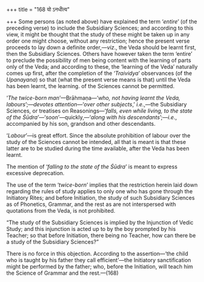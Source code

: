 +++
title = "168 यो ऽनधीत्य"

+++
Some persons (as noted above) have explained the term ‘*entire*’ (of the
preceding verse) to include the Subsidiary Sciences; and according to
this view, it might be thought that the study of these might be taken up
in any order one might choose, without any restriction; hence the
present verse proceeds to lay down a definite order,—*viz*., the Veda
should be learnt first, then the Subsidiary Sciences. Others have
however taken the term ‘entire’ to preclude the possibility of men being
content with the learning of parts only of the Veda; and according to
these, the ‘learning of the Veda’ naturally comes up first, after the
completion of the ‘*Traividya*’ observances (of the *Upanayana*) so that
(what the present verse means is that) until the Veda has been learnt,
the learning. of the Sciences cannot be permitted.

‘*The twice-born man*’—Brāhmaṇa—‘*who, not having learnt the Veda,
labours*’;—*devotes attention*—‘*over* *other subjects*,’ *i.e*.,—the
Subsidiary Sciences, or treatises on Reasonings—‘*falls, even while
living, to the state of the Śūdra*’—‘*soon*’—quickly,—‘*along with his
descendants*’;—*i.e*., accompanied by his son, grandson and other
descendants.

‘*Labour*’—is great effort. Since the absolute prohibition of labour
over the study of the Sciences cannot be intended, all that is meant is
that these latter are to be studied during the time available, after the
Veda has been learnt.

The mention of ‘*falling to the state of the Śūdra*’ is meant to express
excessive deprecation.

The use of the term ‘*twice-born*’ implies that the restriction herein
laid down regarding the rules of study applies to only one who has gone
through the Initiatory Rites; and before Initiation, the study of such
Subsidiary Sciences as of Phonetics, Grammar, and the rest as are not
interspersed with quotations from the Veda, is not prohibited.

“The study of the Subsidiary Sciences is implied by the Injunction of
Vedic Study; and this injunction is acted up to by the boy prompted by
his Teacher; so that before Initiation, there being no Teacher, how can
there be a study of the Subsidiary Sciences?”

There is no force in this objection. According to the assertion—‘the
child who is taught by his father they call efficient’—the Initiatory
sanctification might be performed by the father; who, before the
Initiation, will teach him the Science of Grammar and the rest.—(168)


